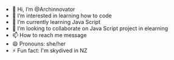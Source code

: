 - 👋 Hi, I’m @Archinnovator
- 👀 I’m interested in learning how to code
- 🌱 I’m currently learning Java Script
- 💞️ I’m looking to collaborate on Java Script project in elearning
- 📫 How to reach me message
- 😄 Pronouns: she/her
- ⚡ Fun fact: I'm skydived in NZ

<!---
Archinnovator/Archinnovator is a ✨ special ✨ repository because its `README.md` (this file) appears on your GitHub profile.
You can click the Preview link to take a look at your changes.
--->
